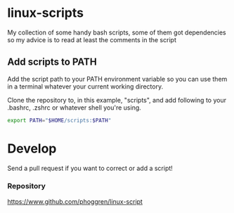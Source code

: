 # linux-scripts

My collection of some handy bash scripts, some of them got dependencies so
my advice is to read at least the comments in the script

## Add scripts to PATH

Add the script path to your PATH environment variable so you can use them
in a terminal whatever your current working directory.

Clone the repository to, in this example, "scripts", and add following to 
your .bashrc, .zshrc or whatever shell you're using.

```bash
export PATH="$HOME/scripts:$PATH"
```

# Develop

Send a pull request if you want to correct or add a script!

### Repository

https://www.github.com/phoggren/linux-script
